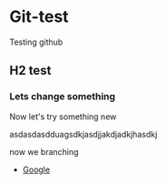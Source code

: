 # Git-test
Testing github

## H2 test

### Lets change something

Now let's try something new

asdasdasdduagsdkjasdjjakdjadkjhasdkj

now we branching

* [Google](http://google.dk)
